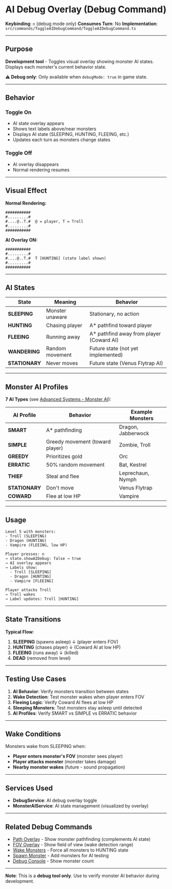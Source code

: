 # AI Debug Overlay (Debug Command)

**Keybinding**: `n` (debug mode only)
**Consumes Turn**: No
**Implementation**: `src/commands/ToggleAIDebugCommand/ToggleAIDebugCommand.ts`

---

## Purpose

**Development tool** - Toggles visual overlay showing monster AI states. Displays each monster's current behavior state.

**⚠️ Debug only**: Only available when `debugMode: true` in game state.

---

## Behavior

### Toggle On
- AI state overlay appears
- Shows text labels above/near monsters
- Displays AI state (SLEEPING, HUNTING, FLEEING, etc.)
- Updates each turn as monsters change states

### Toggle Off
- AI overlay disappears
- Normal rendering resumes

---

## Visual Effect

**Normal Rendering:**
```
###########
#.........#
#....@..T.#  @ = player, T = Troll
#.........#
###########
```

**AI Overlay ON:**
```
###########
#.........#
#....@..T.#  T [HUNTING] (state label shown)
#.........#
###########
```

---

## AI States

| State | Meaning | Behavior |
|-------|---------|----------|
| **SLEEPING** | Monster unaware | Stationary, no action |
| **HUNTING** | Chasing player | A* pathfind toward player |
| **FLEEING** | Running away | A* pathfind away from player (Coward AI) |
| **WANDERING** | Random movement | Future state (not yet implemented) |
| **STATIONARY** | Never moves | Future state (Venus Flytrap AI) |

---

## Monster AI Profiles

**7 AI Types** (see [Advanced Systems - Monster AI](../../systems-advanced.md#monster-ai)):

| AI Profile | Behavior | Example Monsters |
|------------|----------|------------------|
| **SMART** | A* pathfinding | Dragon, Jabberwock |
| **SIMPLE** | Greedy movement (toward player) | Zombie, Troll |
| **GREEDY** | Prioritizes gold | Orc |
| **ERRATIC** | 50% random movement | Bat, Kestrel |
| **THIEF** | Steal and flee | Leprechaun, Nymph |
| **STATIONARY** | Don't move | Venus Flytrap |
| **COWARD** | Flee at low HP | Vampire |

---

## Usage

```
Level 5 with monsters:
- Troll (SLEEPING)
- Dragon (HUNTING)
- Vampire (FLEEING, low HP)

Player presses: n
→ state.showAIDebug: false → true
→ AI overlay appears
→ Labels show:
  - Troll [SLEEPING]
  - Dragon [HUNTING]
  - Vampire [FLEEING]

Player attacks Troll
→ Troll wakes
→ Label updates: Troll [HUNTING]
```

---

## State Transitions

**Typical Flow**:
1. **SLEEPING** (spawns asleep)
   ↓ (player enters FOV)
2. **HUNTING** (chases player)
   ↓ (Coward AI at low HP)
3. **FLEEING** (runs away)
   ↓ (killed)
4. **DEAD** (removed from level)

---

## Testing Use Cases

1. **AI Behavior**: Verify monsters transition between states
2. **Wake Detection**: Test monster wakes when player enters FOV
3. **Fleeing Logic**: Verify Coward AI flees at low HP
4. **Sleeping Monsters**: Test monsters stay asleep until detected
5. **AI Profiles**: Verify SMART vs SIMPLE vs ERRATIC behavior

---

## Wake Conditions

Monsters wake from SLEEPING when:
- **Player enters monster's FOV** (monster sees player)
- **Player attacks monster** (monster takes damage)
- **Nearby monster wakes** (future - sound propagation)

---

## Services Used

- **DebugService**: AI debug overlay toggle
- **MonsterAIService**: AI state management (visualized by overlay)

---

## Related Debug Commands

- [Path Overlay](./debug-path.md) - Show monster pathfinding (complements AI state)
- [FOV Overlay](./debug-fov.md) - Show field of view (wake detection range)
- [Wake Monsters](./debug-wake.md) - Force all monsters to HUNTING state
- [Spawn Monster](./debug-spawn.md) - Add monsters for AI testing
- [Debug Console](./debug-console.md) - Show monster count

---

**Note**: This is a **debug tool only**. Use to verify monster AI behavior during development.
